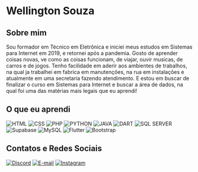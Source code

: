 # Wellington Souza
## Sobre mim
Sou formador em Técnico em Eletrônica e iniciei meus estudos em Sistemas para Internet em 2019, e retornei após a pandemia.
Gosto de aprender coisas novas, ve como as coisas funcionam, de viajar, ouvir musicas, de carros e de jogos.
Tenho facilidade em aderir aos ambientes de trabalhos, na qual ja trabalhei em fabrica em manutenções, na rua em instalações e atualmente em uma secretaria fazendo atendimento. E estou em buscar de finalizar o curso em Sistemas para Internet e buscar a área de dados, na qual foi uma das matérias mais legais que eu aprendi!

## O que eu aprendi 

![HTML](https://img.shields.io/badge/HTML5-blue?style=for-the-badge&logo=html5&logoColor=white) ![CSS](https://img.shields.io/badge/CSS3-blue?style=for-the-badge&logoColor=black) ![PHP](https://img.shields.io/badge/PHP-blue?style=for-the-badge&logo=php&logoColor=white) ![PYTHON](https://img.shields.io/badge/Python-blue?style=for-the-badge&logo=python&logoColor=white) ![JAVA](https://img.shields.io/badge/Java-blue?style=for-the-badge&logo=java&logoColor=white) ![DART](https://img.shields.io/badge/dart-blue?style=for-the-badge&logo=dart&logoColor=white)
![SQL SERVER](https://img.shields.io/badge/sqlserver-blue?style=for-the-badge&logoColor=white) ![Supabase](https://img.shields.io/badge/Supabase-blue?style=for-the-badge&logo=supabase&logoColor=white) ![MySQL](https://img.shields.io/badge/mysql-blue?style=for-the-badge&logo=mysql&logoColor=white)
![Flutter](https://img.shields.io/badge/Flutter-blue?style=for-the-badge&logo=flutter&logoColor=white) ![Bootstrap](https://img.shields.io/badge/-boostrap-blue?style=for-the-badge&logo=bootstrap&labelColor=blue&logoColor=white)

## Contatos e Redes Sociais
[![Discord](https://img.shields.io/badge/discord-blue?style=for-the-badge&logo=discord&logoColor=white)](https://discord.com/channels/@zeesouza/) [![E-mail](https://img.shields.io/badge/-Email-blue?style=for-the-badge&logo=microsoft-outlook&logoColor=007BFF)](mailto:wellington.sojo@outlook.com.br) [![Instagram](https://img.shields.io/badge/-Instagram-blue?style=for-the-badge&logo=instagram&logoColor=white)](https://www.instagram.com/zeesouza1/)